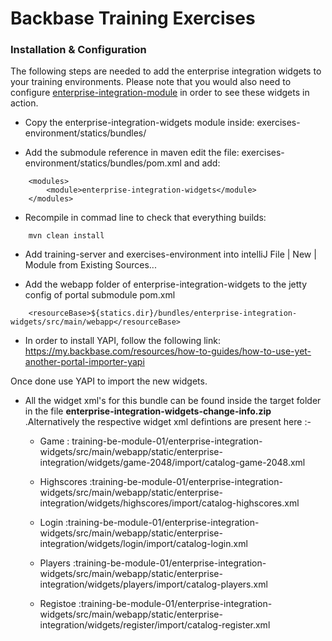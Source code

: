 # Backbase Training Exercises

### Installation & Configuration

The following steps are needed to add the enterprise integration widgets to your training environments.
Please note that you would also need to configure [enterprise-integration-module](https://github.com/Backbase/training-be-module-01/tree/code-migration/enterprise-integration-module) in order to see these widgets in action.



- Copy the enterprise-integration-widgets module inside:
    exercises-environment/statics/bundles/

- Add the submodule reference in maven edit the file:
    exercises-environment/statics/bundles/pom.xml and add:
```
    <modules>
        <module>enterprise-integration-widgets</module>
    </modules>  
```
- Recompile in commad line to check that everything builds:

```
    mvn clean install
```

- Add training-server and exercises-environment into intelliJ
	File | New | Module from Existing Sources...

- Add the webapp folder of enterprise-integration-widgets to the jetty config of portal submodule pom.xml

```
	<resourceBase>${statics.dir}/bundles/enterprise-integration-widgets/src/main/webapp</resourceBase>
```

- In order to install YAPI, follow the following link:
https://my.backbase.com/resources/how-to-guides/how-to-use-yet-another-portal-importer-yapi

Once done use YAPI to import the new widgets.

- All the widget xml's for this bundle  can be found inside the target folder in the file 
**enterprise-integration-widgets-change-info.zip** .Alternatively the respective widget xml defintions are present here :-

	- Game : training-be-module-01/enterprise-integration-widgets/src/main/webapp/static/enterprise-integration/widgets/game-2048/import/catalog-game-2048.xml
	
	- Highscores :training-be-module-01/enterprise-integration-widgets/src/main/webapp/static/enterprise-integration/widgets/highscores/import/catalog-highscores.xml
	- Login :training-be-module-01/enterprise-integration-widgets/src/main/webapp/static/enterprise-integration/widgets/login/import/catalog-login.xml
	- Players :training-be-module-01/enterprise-integration-widgets/src/main/webapp/static/enterprise-integration/widgets/players/import/catalog-players.xml
	- Registoe :training-be-module-01/enterprise-integration-widgets/src/main/webapp/static/enterprise-integration/widgets/register/import/catalog-register.xml
